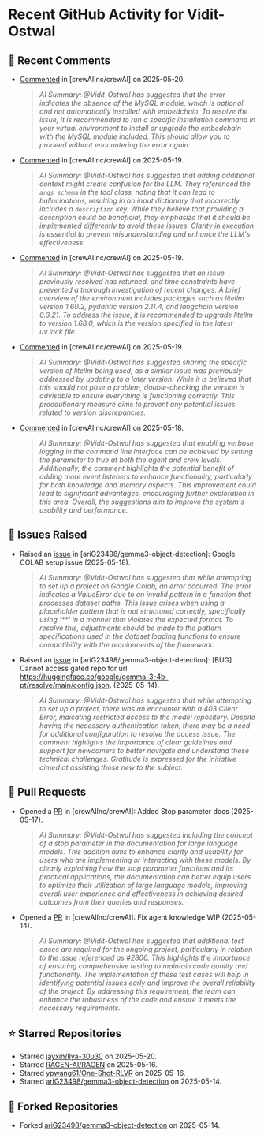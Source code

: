# Recent GitHub Activity for Vidit-Ostwal

## 💬 Recent Comments
- [Commented](https://github.com/crewAIInc/crewAI/issues/2867#issuecomment-2894604439) in [crewAIInc/crewAI] on 2025-05-20.
  > *AI Summary: @Vidit-Ostwal has suggested that the error indicates the absence of the MySQL module, which is optional and not automatically installed with embedchain. To resolve the issue, it is recommended to run a specific installation command in your virtual environment to install or upgrade the embedchain with the MySQL module included. This should allow you to proceed without encountering the error again.*
- [Commented](https://github.com/crewAIInc/crewAI/issues/2188#issuecomment-2890755613) in [crewAIInc/crewAI] on 2025-05-19.
  > *AI Summary: @Vidit-Ostwal has suggested that adding additional context might create confusion for the LLM. They referenced the `args_schema` in the tool class, noting that it can lead to hallucinations, resulting in an input dictionary that incorrectly includes a `description` key. While they believe that providing a description could be beneficial, they emphasize that it should be implemented differently to avoid these issues. Clarity in execution is essential to prevent misunderstanding and enhance the LLM's effectiveness.*
- [Commented](https://github.com/crewAIInc/crewAI/issues/2857#issuecomment-2890533083) in [crewAIInc/crewAI] on 2025-05-19.
  > *AI Summary: @Vidit-Ostwal has suggested that an issue previously resolved has returned, and time constraints have prevented a thorough investigation of recent changes. A brief overview of the environment includes packages such as litellm version 1.60.2, pydantic version 2.11.4, and langchain version 0.3.21. To address the issue, it is recommended to upgrade litellm to version 1.68.0, which is the version specified in the latest uv.lock file.*
- [Commented](https://github.com/crewAIInc/crewAI/issues/2857#issuecomment-2889803975) in [crewAIInc/crewAI] on 2025-05-19.
  > *AI Summary: @Vidit-Ostwal has suggested sharing the specific version of litellm being used, as a similar issue was previously addressed by updating to a later version. While it is believed that this should not pose a problem, double-checking the version is advisable to ensure everything is functioning correctly. This precautionary measure aims to prevent any potential issues related to version discrepancies.*
- [Commented](https://github.com/crewAIInc/crewAI/issues/2858#issuecomment-2889172256) in [crewAIInc/crewAI] on 2025-05-18.
  > *AI Summary: @Vidit-Ostwal has suggested that enabling verbose logging in the command line interface can be achieved by setting the parameter to true at both the agent and crew levels. Additionally, the comment highlights the potential benefit of adding more event listeners to enhance functionality, particularly for both knowledge and memory aspects. This improvement could lead to significant advantages, encouraging further exploration in this area. Overall, the suggestions aim to improve the system's usability and performance.*

## 🐛 Issues Raised
- Raised an [issue](https://github.com/ariG23498/gemma3-object-detection/issues/8) in [ariG23498/gemma3-object-detection]: Google COLAB setup issue (2025-05-18).
  > *AI Summary: @Vidit-Ostwal has suggested that while attempting to set up a project on Google Colab, an error occurred. The error indicates a ValueError due to an invalid pattern in a function that processes dataset paths. This issue arises when using a placeholder pattern that is not structured correctly, specifically using '**' in a manner that violates the expected format. To resolve this, adjustments should be made to the pattern specifications used in the dataset loading functions to ensure compatibility with the requirements of the framework.*
- Raised an [issue](https://github.com/ariG23498/gemma3-object-detection/issues/5) in [ariG23498/gemma3-object-detection]: [BUG] Cannot access gated repo for url https://huggingface.co/google/gemma-3-4b-pt/resolve/main/config.json. (2025-05-14).
  > *AI Summary: @Vidit-Ostwal has suggested that while attempting to set up a project, there was an encounter with a 403 Client Error, indicating restricted access to the model repository. Despite having the necessary authentication token, there may be a need for additional configuration to resolve the access issue. The comment highlights the importance of clear guidelines and support for newcomers to better navigate and understand these technical challenges. Gratitude is expressed for the initiative aimed at assisting those new to the subject.*

## 🚀 Pull Requests
- Opened a [PR](https://github.com/crewAIInc/crewAI/pull/2854) in [crewAIInc/crewAI]: Added Stop parameter docs (2025-05-17).
  > *AI Summary: @Vidit-Ostwal has suggested including the concept of a stop parameter in the documentation for large language models. This addition aims to enhance clarity and usability for users who are implementing or interacting with these models. By clearly explaining how the stop parameter functions and its practical applications, the documentation can better equip users to optimize their utilization of large language models, improving overall user experience and effectiveness in achieving desired outcomes from their queries and responses.*
- Opened a [PR](https://github.com/crewAIInc/crewAI/pull/2831) in [crewAIInc/crewAI]: Fix agent knowledge WIP (2025-05-14).
  > *AI Summary: @Vidit-Ostwal has suggested that additional test cases are required for the ongoing project, particularly in relation to the issue referenced as #2806. This highlights the importance of ensuring comprehensive testing to maintain code quality and functionality. The implementation of these test cases will help in identifying potential issues early and improve the overall reliability of the project. By addressing this requirement, the team can enhance the robustness of the code and ensure it meets the necessary requirements.*

## ⭐ Starred Repositories
- Starred [jayxin/Ilya-30u30](https://github.com/jayxin/Ilya-30u30) on 2025-05-20.
- Starred [RAGEN-AI/RAGEN](https://github.com/RAGEN-AI/RAGEN) on 2025-05-16.
- Starred [ypwang61/One-Shot-RLVR](https://github.com/ypwang61/One-Shot-RLVR) on 2025-05-16.
- Starred [ariG23498/gemma3-object-detection](https://github.com/ariG23498/gemma3-object-detection) on 2025-05-14.

## 🍴 Forked Repositories
- Forked [ariG23498/gemma3-object-detection](https://github.com/Vidit-Ostwal/gemma3-object-detection) on 2025-05-14.
